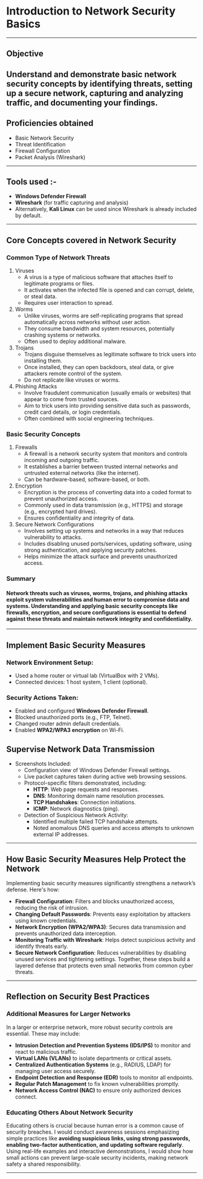 # Introduction to Network Security Basics
---
## Objective
Understand and demonstrate basic network security concepts by identifying threats, setting up a secure network, capturing and analyzing traffic, and documenting your findings.
---
## Proficiencies obtained
- Basic Network Security
- Threat Identification
- Firewall Configuration
- Packet Analysis (Wireshark)
---
## Tools used :-
- **Windows Defender Firewall**
- **Wireshark** (for traffic capturing and analysis)
- Alternatively, **Kali Linux** can be used since Wireshark is already included by default.
---
## Core Concepts covered in **Network Security** 
### Common Type of Network Threats
1. Viruses
   - A virus is a type of malicious software that attaches itself to legitimate programs or files.
   - It activates when the infected file is opened and can corrupt, delete, or steal data.
   - Requires user interaction to spread.
2. Worms
   - Unlike viruses, worms are self-replicating programs that spread automatically across networks without user action.
   - They consume bandwidth and system resources, potentially crashing systems or networks.
   - Often used to deploy additional malware.
3. Trojans
   - Trojans disguise themselves as legitimate software to trick users into installing them.
   - Once installed, they can open backdoors, steal data, or give attackers remote control of the system.
   - Do not replicate like viruses or worms.
4. Phishing Attacks
   - Involve fraudulent communication (usually emails or websites) that appear to come from trusted sources.
   - Aim to trick users into providing sensitive data such as passwords, credit card details, or login credentials.
   - Often combined with social engineering techniques.

### Basic Security Concepts
1. Firewalls
   - A firewall is a network security system that monitors and controls incoming and outgoing traffic.
   - It establishes a barrier between trusted internal networks and untrusted external networks (like the internet).
   - Can be hardware-based, software-based, or both.
2. Encryption
   - Encryption is the process of converting data into a coded format to prevent unauthorized access.
   - Commonly used in data transmission (e.g., HTTPS) and storage (e.g., encrypted hard drives).
   - Ensures confidentiality and integrity of data.
3. Secure Network Configurations
   - Involves setting up systems and networks in a way that reduces vulnerability to attacks.
   - Includes disabling unused ports/services, updating software, using strong authentication, and applying security patches.
   - Helps minimize the attack surface and prevents unauthorized access.

### Summary
#### Network threats such as viruses, worms, trojans, and phishing attacks exploit system vulnerabilities and human error to compromise data and systems. Understanding and applying basic security concepts like firewalls, encryption, and secure configurations is essential to defend against these threats and maintain network integrity and confidentiality.
---
## Implement **Basic Security Measures**

### Network Environment Setup:
- Used a home router or virtual lab (VirtualBox with 2 VMs).
- Connected devices: 1 host system, 1 client (optional).

### Security Actions Taken:
- Enabled and configured **Windows Defender Firewall**.
- Blocked unauthorized ports (e.g., FTP, Telnet).
- Changed router admin default credentials.
- Enabled **WPA2/WPA3 encryption** on Wi-Fi.

## **Supervise Network Data** Transmission 
- Screenshots Included:
  - Configuration view of Windows Defender Firewall settings.
  - Live packet captures taken during active web browsing sessions.
  - Protocol-specific filters demonstrated, including:
    - **HTTP**: Web page requests and responses.
    - **DNS**: Monitoring domain name resolution processes.
    - **TCP Handshakes**: Connection initiations.
    - **ICMP**: Network diagnostics (ping).
  - Detection of Suspicious Network Activity:
    - Identified multiple failed TCP handshake attempts.
    - Noted anomalous DNS queries and access attempts to unknown external IP addresses.
---
## How Basic Security Measures Help Protect the Network

Implementing basic security measures significantly strengthens a network’s defense. Here's how:
- **Firewall Configuration**: Filters and blocks unauthorized access, reducing the risk of intrusion.
- **Changing Default Passwords**: Prevents easy exploitation by attackers using known credentials.
- **Network Encryption (WPA2/WPA3)**: Secures data transmission and prevents unauthorized data interception.
- **Monitoring Traffic with Wireshark**: Helps detect suspicious activity and identify threats early.
- **Secure Network Configuration**: Reduces vulnerabilities by disabling unused services and tightening settings.
Together, these steps build a layered defense that protects even small networks from common cyber threats.
---
## Reflection on Security Best Practices

### Additional Measures for Larger Networks
In a larger or enterprise network, more robust security controls are essential. These may include:
- **Intrusion Detection and Prevention Systems (IDS/IPS)** to monitor and react to malicious traffic.
- **Virtual LANs (VLANs)** to isolate departments or critical assets.
- **Centralized Authentication Systems** (e.g., RADIUS, LDAP) for managing user access securely.
- **Endpoint Detection and Response (EDR)** tools to monitor all endpoints.
- **Regular Patch Management** to fix known vulnerabilities promptly.
- **Network Access Control (NAC)** to ensure only authorized devices connect.

### Educating Others About Network Security

Educating others is crucial because human error is a common cause of security breaches. 
I would conduct awareness sessions emphasizing simple practices like **avoiding suspicious links, using strong passwords, enabling two-factor authentication, and updating software regularly**.
Using real-life examples and interactive demonstrations, I would show how small actions can prevent large-scale security incidents, making network safety a shared responsibility.

---
